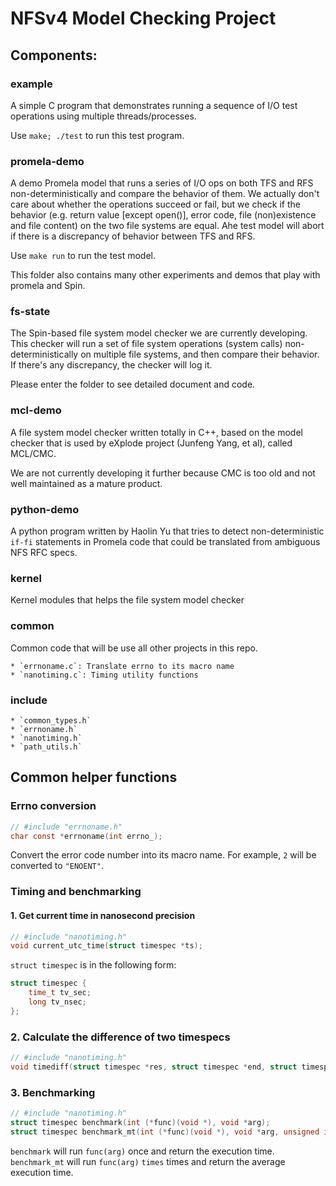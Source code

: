 # NFSv4 Model Checking Project

## Components:

### example

A simple C program that demonstrates running a sequence of I/O test
operations using multiple threads/processes.

Use `make; ./test` to run this test program.

### promela-demo

A demo Promela model that runs a series of I/O ops on both TFS
and RFS non-deterministically and compare the behavior of them. We
actually don't care about whether the operations succeed or fail, but
we check if the behavior (e.g. return value [except open()], error code,
file (non)existence and file content) on the two file systems are equal.
Ahe test model will abort if there is a discrepancy of behavior between
TFS and RFS.

Use `make run` to run the test model.

This folder also contains many other experiments and demos that play
with promela and Spin.

### fs-state

The Spin-based file system model checker we are currently developing.
This checker will run a set of file system operations (system calls)
non-deterministically on multiple file systems, and then compare their
behavior. If there's any discrepancy, the checker will log it.

Please enter the folder to see detailed document and code.

### mcl-demo

A file system model checker written totally in C++, based on the model
checker that is used by eXplode project (Junfeng Yang, et al), called
MCL/CMC.

We are not currently developing it further because CMC is too old and not
well maintained as a mature product.

### python-demo

A python program written by Haolin Yu that tries to detect non-deterministic
`if-fi` statements in Promela code that could be translated from ambiguous
NFS RFC specs.

### kernel

Kernel modules that helps the file system model checker

### common

Common code that will be use all other projects in this repo.

    * `errnoname.c`: Translate errno to its macro name
    * `nanotiming.c`: Timing utility functions

### include

    * `common_types.h`
    * `errnoname.h`
    * `nanotiming.h`
    * `path_utils.h`

## Common helper functions

### Errno conversion

```c
// #include "errnoname.h"
char const *errnoname(int errno_);
```

Convert the error code number into its macro name. For example, `2` will be
converted to `"ENOENT"`.

### Timing and benchmarking

#### 1. Get current time in nanosecond precision

```c
// #include "nanotiming.h"
void current_utc_time(struct timespec *ts);
```

`struct timespec` is in the following form:

```c
struct timespec {
    time_t tv_sec;
    long tv_nsec;
};
```

### 2. Calculate the difference of two timespecs

```c
// #include "nanotiming.h"
void timediff(struct timespec *res, struct timespec *end, struct timespec *start);
```

### 3. Benchmarking

```c
// #include "nanotiming.h"
struct timespec benchmark(int (*func)(void *), void *arg);
struct timespec benchmark_mt(int (*func)(void *), void *arg, unsigned int times);
```

`benchmark` will run `func(arg)` once and return the execution time.
`benchmark_mt` will run `func(arg)` `times` times and return the average
execution time.
